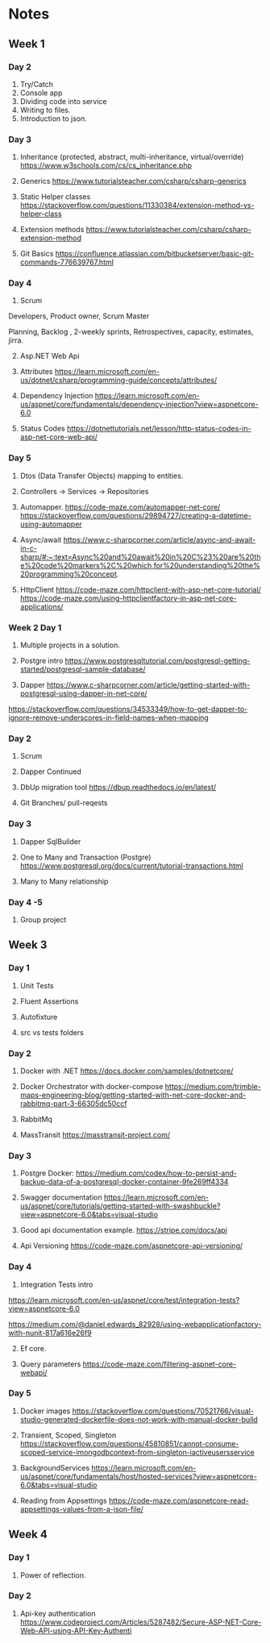 # Notes

## Week 1

### Day 2

1. Try/Catch
2. Console app
3. Dividing code into service
4. Writing to files.
5. Introduction to json.

### Day 3

1. Inheritance (protected, abstract, multi-inheritance, virtual/override)
https://www.w3schools.com/cs/cs_inheritance.php

2. Generics
https://www.tutorialsteacher.com/csharp/csharp-generics

3. Static Helper classes
https://stackoverflow.com/questions/11330384/extension-method-vs-helper-class

4. Extension methods
https://www.tutorialsteacher.com/csharp/csharp-extension-method

6. Git Basics
https://confluence.atlassian.com/bitbucketserver/basic-git-commands-776639767.html

### Day 4

1. Scrum

Developers, Product owner, Scrum Master

Planning, Backlog , 2-weekly sprints, Retrospectives, capacity, estimates, jirra.

2. Asp.NET Web Api

3. Attributes
https://learn.microsoft.com/en-us/dotnet/csharp/programming-guide/concepts/attributes/

4. Dependency Injection
https://learn.microsoft.com/en-us/aspnet/core/fundamentals/dependency-injection?view=aspnetcore-6.0

5. Status Codes
https://dotnettutorials.net/lesson/http-status-codes-in-asp-net-core-web-api/

### Day 5

1. Dtos (Data Transfer Objects) mapping to entities.

2. Controllers -> Services -> Repositories

3. Automapper.
https://code-maze.com/automapper-net-core/
https://stackoverflow.com/questions/29894727/creating-a-datetime-using-automapper

4. Async/await
https://www.c-sharpcorner.com/article/async-and-await-in-c-sharp/#:~:text=Async%20and%20await%20in%20C%23%20are%20the%20code%20markers%2C%20which,for%20understanding%20the%20programming%20concept.

5. HttpClient
https://code-maze.com/httpclient-with-asp-net-core-tutorial/
https://code-maze.com/using-httpclientfactory-in-asp-net-core-applications/

### Week 2 Day 1

1. Multiple projects in a solution.

2. Postgre intro
https://www.postgresqltutorial.com/postgresql-getting-started/postgresql-sample-database/

3. Dapper
https://www.c-sharpcorner.com/article/getting-started-with-postgresql-using-dapper-in-net-core/

https://stackoverflow.com/questions/34533349/how-to-get-dapper-to-ignore-remove-underscores-in-field-names-when-mapping

### Day 2

1. Scrum

2. Dapper Continued

3. DbUp migration tool 
https://dbup.readthedocs.io/en/latest/

4. Git Branches/ pull-reqests

### Day 3

1. Dapper SqlBuilder

2. One to Many and Transaction (Postgre)
https://www.postgresql.org/docs/current/tutorial-transactions.html

3. Many to Many relationship

### Day 4 -5

1. Group project

## Week 3

### Day 1

1. Unit Tests

2. Fluent Assertions

3. Autofixture

4. src vs tests folders


### Day 2

1. Docker with .NET
https://docs.docker.com/samples/dotnetcore/

2. Docker Orchestrator with docker-compose
https://medium.com/trimble-maps-engineering-blog/getting-started-with-net-core-docker-and-rabbitmq-part-3-66305dc50ccf

3. RabbitMq

4. MassTransit
https://masstransit-project.com/

### Day 3

1. Postgre Docker:
https://medium.com/codex/how-to-persist-and-backup-data-of-a-postgresql-docker-container-9fe269ff4334

2. Swagger documentation 
https://learn.microsoft.com/en-us/aspnet/core/tutorials/getting-started-with-swashbuckle?view=aspnetcore-6.0&tabs=visual-studio

3. Good api documentation example.
https://stripe.com/docs/api 

4. Api Versioning
https://code-maze.com/aspnetcore-api-versioning/


### Day 4

1. Integration Tests intro

https://learn.microsoft.com/en-us/aspnet/core/test/integration-tests?view=aspnetcore-6.0

https://medium.com/@daniel.edwards_82928/using-webapplicationfactory-with-nunit-817a616e26f9

2. Ef core.

3. Query parameters https://code-maze.com/filtering-aspnet-core-webapi/

### Day 5

1. Docker images
https://stackoverflow.com/questions/70521766/visual-studio-generated-dockerfile-does-not-work-with-manual-docker-build

2. Transient, Scoped, Singleton
https://stackoverflow.com/questions/45810851/cannot-consume-scoped-service-imongodbcontext-from-singleton-iactiveusersservice

3. BackgroundServices
https://learn.microsoft.com/en-us/aspnet/core/fundamentals/host/hosted-services?view=aspnetcore-6.0&tabs=visual-studio

4. Reading from Appsettings
https://code-maze.com/aspnetcore-read-appsettings-values-from-a-json-file/


## Week 4

### Day 1

1. Power of reflection.

### Day 2

1. Api-key authentication 
https://www.codeproject.com/Articles/5287482/Secure-ASP-NET-Core-Web-API-using-API-Key-Authenti